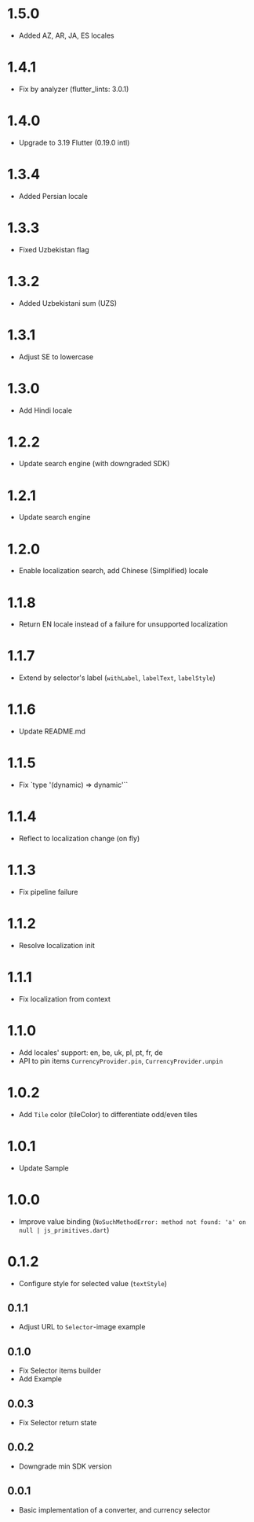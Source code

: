 # 1.5.0

* Added AZ, AR, JA, ES locales

# 1.4.1

* Fix by analyzer (flutter_lints: 3.0.1)

# 1.4.0

* Upgrade to 3.19 Flutter (0.19.0 intl)

# 1.3.4

* Added Persian locale

# 1.3.3

* Fixed Uzbekistan flag

# 1.3.2

* Added Uzbekistani sum (UZS)

# 1.3.1

* Adjust SE to lowercase

# 1.3.0

* Add Hindi locale

# 1.2.2

* Update search engine (with downgraded SDK)

# 1.2.1

* Update search engine

# 1.2.0

* Enable localization search, add Chinese (Simplified) locale

# 1.1.8

* Return EN locale instead of a failure for unsupported localization

# 1.1.7

* Extend by selector's label (`withLabel`, `labelText`, `labelStyle`)

# 1.1.6

* Update README.md

# 1.1.5

* Fix `type '(dynamic) => dynamic'``

# 1.1.4

* Reflect to localization change (on fly)

# 1.1.3

* Fix pipeline failure

# 1.1.2

* Resolve localization init

# 1.1.1

* Fix localization from context

# 1.1.0

* Add locales' support: en, be, uk, pl, pt, fr, de
* API to pin items `CurrencyProvider.pin`, `CurrencyProvider.unpin`

# 1.0.2

* Add `Tile` color (tileColor) to differentiate odd/even tiles

# 1.0.1

* Update Sample

# 1.0.0

* Improve value binding (`NoSuchMethodError: method not found: 'a' on null | js_primitives.dart`)

# 0.1.2

* Configure style for selected value (`textStyle`)

## 0.1.1

* Adjust URL to `Selector`-image example

## 0.1.0

* Fix Selector items builder
* Add Example

## 0.0.3

* Fix Selector return state

## 0.0.2

* Downgrade min SDK version

## 0.0.1

* Basic implementation of a converter, and currency selector

